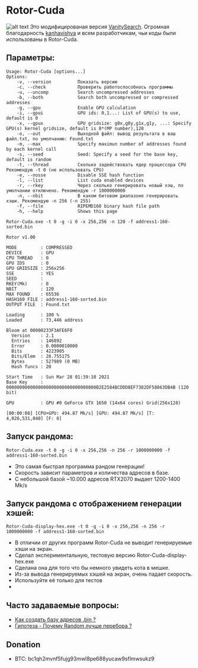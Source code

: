 # Rotor-Cuda
![alt text](https://github.com/phrutis/Rotor/blob/main/Others/1.jpg "Rotor-Cuda")
 Это модифицированая версия [VanitySearch](https://github.com/JeanLucPons/VanitySearch/). 
 Огромная благодарность [kanhavishva](https://github.com/kanhavishva) и всем разработчикам, чьи коды были использованы в Rotor-Cuda.
## Параметры:
```
Usage: Rotor-Cuda [options...]
Options:
    -v, --version          Показать версию
    -c, --check            Проверить работоспособнось программы
    -u, --uncomp           Search uncompressed addresses
    -b, --both             Search both uncompressed or compressed addresses
    -g, --gpu              Enable GPU calculation
    -i, --gpui             GPU ids: 0,1...: List of GPU(s) to use, default is 0
    -x, --gpux             GPU gridsize: g0x,g0y,g1x,g1y, ...: Specify GPU(s) kernel gridsize, default is 8*(MP number),128
    -o, --out              Выходной файл: вывод результата в ваш файл.txt, по умолчанию: Found.txt
    -m, --max              Specify maximun number of addresses found by each kernel call
    -s, --seed             Seed: Specify a seed for the base key, default is random
    -t, --thread           Сколько задействовать ядер процессора CPU Рекомендую -t 0 (не использовать CPU)
    -e, --nosse            Disable SSE hash function
    -l, --list             List cuda enabled devices
    -r, --rkey             Через сколько генерировать новый хэш, по умолчании отключено. Рекомендую -r 1000000000
    -n, --nbit             В каком битовом диапазоне генерировать хэши. Рекомендую -n 256 (-n 255) 
    -f, --file             RIPEMD160 binary hash file path
    -h, --help             Shows this page

```

```
Rotor-Cuda.exe -t 0 -g -i 0 -x 256,256 -n 120 -f address1-160-sorted.bin

Rotor v1.00

MODE         : COMPRESSED
DEVICE       : GPU
CPU THREAD   : 0
GPU IDS      : 0
GPU GRIDSIZE : 256x256
SSE          : YES
SEED         :
RKEY(Mk)     : 0
NBIT         : 120
MAX FOUND    : 65536
HASH160 FILE : address1-160-sorted.bin
OUTPUT FILE  : Found.txt

Loading      : 100 %
Loaded       : 73,446 address

Bloom at 00000233F3AFE6F0
  Version    : 2.1
  Entries    : 146892
  Error      : 0.0000010000
  Bits       : 4223905
  Bits/Elem  : 28.755175
  Bytes      : 527989 (0 MB)
  Hash funcs : 20

Start Time   : Sun Mar 28 01:39:10 2021
Base Key     : 0000000000000000000000000000000000B2E2584BCDDD8EF7382DF58863DB4B (120 bit)

GPU          : GPU #0 GeForce GTX 1650 (14x64 cores) Grid(256x128)

[00:00:08] [CPU+GPU: 494.87 Mk/s] [GPU: 494.87 Mk/s] [T: 4,026,531,840] [F: 0]
```

## Запуск рандома:
```
Rotor-Cuda.exe -t 0 -g -i 0 -x 256,256 -n 256 -r 1000000000 -f address1-160-sorted.bin
```
- Это самая быстрая программа рандом генерации!
- Скорость зависит параметров и количества адресов в базе.
- С небольшой базой ~10.000 адресов RTX2070 выдает 1200-1400 Mk/s

## Запуск рандома с отображением генерации хэшей:
```
Rotor-Cuda-display-hex.exe -t 0 -g -i 0 -x 256,256 -n 256 -r 1000000000 -f address1-160-sorted.bin
```
- В отличии от других программ Rotor-Cuda не выводит генерируемые хэши на экран. 
- Сделал экспериментальную, тестовую версию Rotor-Cuda-display-hex.exe 
- Сделана она для того что бы немного увидеть кота в мешке. 
- Из-за вывода генерируемых хэшей на экран, очень падает скорость.
- Используйте её только для тестов
- 
## Часто задаваемые вопросы:
- [Как создать базу адресов .bin ?](https://github.com/phrutis/Rotor/issues/1)
- [Гипотеза - Почему Random лучше перебора ?](https://github.com/phrutis/Rotor/issues/3)

## Donation
- BTC: bc1qh2mvnf5fujg93mwl8pe688yucaw9sflmwsukz9

